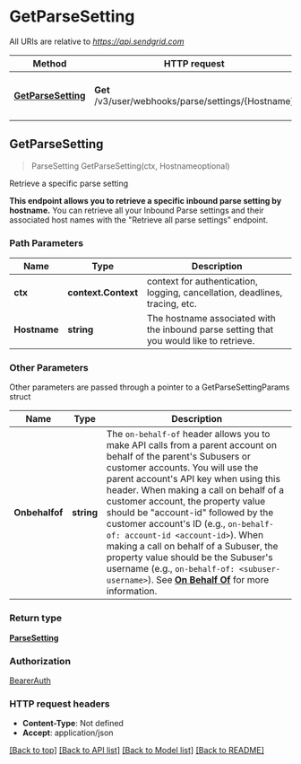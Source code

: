 # GetParseSetting

All URIs are relative to *https://api.sendgrid.com*

Method | HTTP request | Description
------------- | ------------- | -------------
[**GetParseSetting**](GetParseSetting.md#GetParseSetting) | **Get** /v3/user/webhooks/parse/settings/{Hostname} | Retrieve a specific parse setting



## GetParseSetting

> ParseSetting GetParseSetting(ctx, Hostnameoptional)

Retrieve a specific parse setting

**This endpoint allows you to retrieve a specific inbound parse setting by hostname.**  You can retrieve all your Inbound Parse settings and their associated host names with the \"Retrieve all parse settings\" endpoint.

### Path Parameters


Name | Type | Description
------------- | ------------- | -------------
**ctx** | **context.Context** | context for authentication, logging, cancellation, deadlines, tracing, etc.
**Hostname** | **string** | The hostname associated with the inbound parse setting that you would like to retrieve.

### Other Parameters

Other parameters are passed through a pointer to a GetParseSettingParams struct


Name | Type | Description
------------- | ------------- | -------------
**Onbehalfof** | **string** | The `on-behalf-of` header allows you to make API calls from a parent account on behalf of the parent's Subusers or customer accounts. You will use the parent account's API key when using this header. When making a call on behalf of a customer account, the property value should be \"account-id\" followed by the customer account's ID (e.g., `on-behalf-of: account-id <account-id>`). When making a call on behalf of a Subuser, the property value should be the Subuser's username (e.g., `on-behalf-of: <subuser-username>`). See [**On Behalf Of**](https://docs.sendgrid.com/api-reference/how-to-use-the-sendgrid-v3-api/on-behalf-of) for more information.

### Return type

[**ParseSetting**](ParseSetting.md)

### Authorization

[BearerAuth](../README.md#BearerAuth)

### HTTP request headers

- **Content-Type**: Not defined
- **Accept**: application/json

[[Back to top]](#) [[Back to API list]](../README.md#documentation-for-api-endpoints)
[[Back to Model list]](../README.md#documentation-for-models)
[[Back to README]](../README.md)

